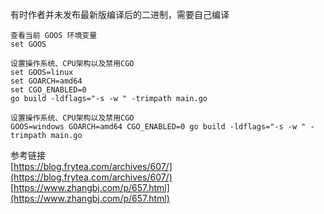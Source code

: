 有时作者并未发布最新版编译后的二进制，需要自己编译
```
查看当前 GOOS 环境变量
set GOOS

设置操作系统、CPU架构以及禁用CGO
set GOOS=linux
set GOARCH=amd64
set CGO_ENABLED=0
go build -ldflags="-s -w " -trimpath main.go

设置操作系统、CPU架构以及禁用CGO
GOOS=windows GOARCH=amd64 CGO_ENABLED=0 go build -ldflags="-s -w " -trimpath main.go
```

参考链接  
[https://blog.frytea.com/archives/607/](https://blog.frytea.com/archives/607/)  
[https://www.zhangbj.com/p/657.html](https://www.zhangbj.com/p/657.html)  